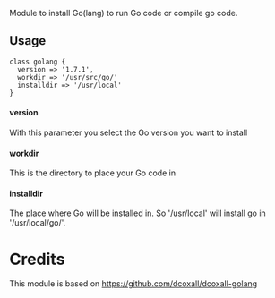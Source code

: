 
Module to install Go(lang) to run Go code or compile go code.

## Usage
```
class golang {
  version => '1.7.1',
  workdir => '/usr/src/go/'
  installdir => '/usr/local'
}
```
#### version
With this parameter you select the Go version you want to install

#### workdir
This is the directory to place your Go code in

#### installdir
The place where Go will be installed in. So '/usr/local' will install go in '/usr/local/go/'.



# Credits
This module is based on https://github.com/dcoxall/dcoxall-golang
